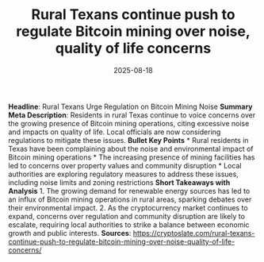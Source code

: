 ﻿---
title: Rural Texans continue push to regulate Bitcoin mining over noise, quality of
  life concerns
date: '2025-08-18'
category: Markets
image: "/images/generated/briefs/2025-08-18/rural texans continue push to regulate bitcoin mining over n.svg"

summary: ''
slug: rural texans continue push to regulate bitcoin mining over n
source_urls:
- https://cryptoslate.com/rural-texans-continue-push-to-regulate-bitcoin-mining-over-noise-quality-of-life-concerns/
seo:
  title: Rural Texans continue push to regulate Bitcoin mining over noise, quality
    of life concerns | Hash n Hedge
  description: ''
  keywords:
  - news
  - markets
  - brief
---

**Headline**: Rural Texans Urge Regulation on Bitcoin Mining Noise  **Summary Meta Description**: Residents in rural Texas continue to voice concerns over the growing presence of Bitcoin mining operations, citing excessive noise and impacts on quality of life. Local officials are now considering regulations to mitigate these issues.  **Bullet Key Points**  * Rural residents in Texas have been complaining about the noise and environmental impact of Bitcoin mining operations * The increasing presence of mining facilities has led to concerns over property values and community disruption * Local authorities are exploring regulatory measures to address these issues, including noise limits and zoning restrictions  **Short Takeaways with Analysis**  1. The growing demand for renewable energy sources has led to an influx of Bitcoin mining operations in rural areas, sparking debates over their environmental impact. 2. As the cryptocurrency market continues to expand, concerns over regulation and community disruption are likely to escalate, requiring local authorities to strike a balance between economic growth and public interests.  **Sources**: https://cryptoslate.com/rural-texans-continue-push-to-regulate-bitcoin-mining-over-noise-quality-of-life-concerns/ 
